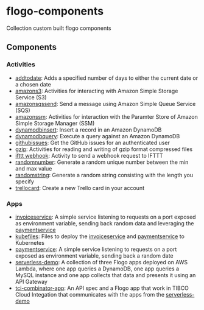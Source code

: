 # flogo-components
Collection custom built flogo components

## Components

### Activities
* [addtodate](activity/addtodate): Adds a specified number of days to either the current date or a chosen date
* [amazons3](activity/amazons3): Activities for interacting with Amazon Simple Storage Service (S3)
* [amazonsqssend](activity/amazonsqssend): Send a message using Amazon Simple Queue Service (SQS)
* [amazonssm](activity/amazonssm): Activities for interaction with the Paramter Store of Amazon Simple Storage Manager (SSM)
* [dynamodbinsert](activity/dynamodbinsert): Insert a record in an Amazon DynamoDB
* [dynamodbquery](activity/dynamodbquery): Execute a query against an Amazon DynamoDB
* [githubissues](activity/githubissues): Get the GitHub issues for an authenticated user
* [gzip](activity/gzip): Activities for reading and writing of gzip format compressed files
* [ifttt webhook](activity/iftttwebhook): Activity to send a webhook request to IFTTT
* [randomnumber](activity/randomnumber): Generate a random unique number between the min and max value
* [randomstring](activity/randomstring): Generate a random string consisting with the length you specify
* [trellocard](activity/trellocard): Create a new Trello card in your account

### Apps
* [invoiceservice](apps/invoiceservice): A simple service listening to requests on a port exposed as environment variable, sending back random data and leveraging the [paymentservice](apps/paymentservice)
* [kubefiles](apps/kubefiles): Files to deploy the [invoiceservice](apps/invoiceservice) and [paymentservice](apps/paymentservice) to Kubernetes
* [paymentservice](apps/paymentservice): A simple service listening to requests on a port exposed as environment variable, sending back a random date
* [serverless-demo](apps/serverless-demo): A collection of three Flogo apps deployed on AWS Lambda, where one app queries a DynamoDB, one app queries a MySQL instance and one app collects that data and presents it using an API Gateway
* [tci-combinator-app](apps/tci-combinator-app): An API spec and a Flogo app that work in TIBCO Cloud Integation that communicates with the apps from the [serverless-demo](apps/serverless-demo)
